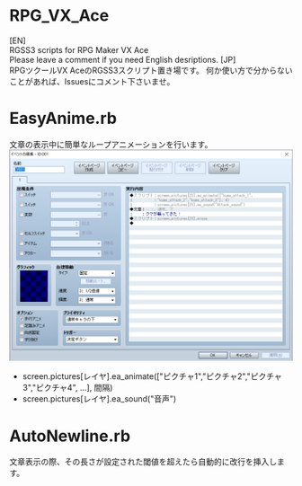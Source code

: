 # RPG_VX_Ace
[EN]  
RGSS3 scripts for RPG Maker VX Ace  
Please leave a comment if you need English desriptions.
[JP]  
RPGツクールVX AceのRGSS3スクリプト置き場です。
何か使い方で分からないことがあれば、Issuesにコメント下さいませ。

# EasyAnime.rb
文章の表示中に簡単なループアニメーションを行います。  
![説明](https://github.com/YankeeDeltaBravo225/RPG_VX_Ace/blob/master/screenshot/EasyAnime_sample.png "SS")  
* screen.pictures[レイヤ].ea_animate(["ピクチャ1","ピクチャ2","ピクチャ3","ピクチャ4", ...], 間隔)
* screen.pictures[レイヤ].ea_sound("音声")

# AutoNewline.rb
文章表示の際、その長さが設定された閾値を超えたら自動的に改行を挿入します。
